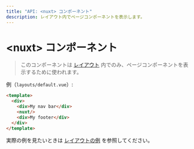 ```yaml
---
title: "API: <nuxt> コンポーネント"
description: レイアウト内でページコンポーネントを表示します。
---
```


<!-- title: "API: The <nuxt> Component" -->
<!-- description: Display the page components inside a layout. -->

<!-- # The &lt;nuxt&gt; Component -->

# &lt;nuxt&gt; コンポーネント

<!-- \> This component is used only in [layouts](/guide/views#layouts) to display the page components. -->

> このコンポーネントは [レイアウト](/guide/views#layouts) 内でのみ、ページコンポーネントを表示するために使われます。

<!-- Example (`layouts/default.vue`): -->

例（`layouts/default.vue`）:

```html
<template>
  <div>
    <div>My nav bar</div>
    <nuxt/>
    <div>My footer</div>
  </div>
</template>
```

<!-- To see an example, take a look at the [layouts example](/examples/layouts). -->

実際の例を見たいときは [レイアウトの例](/examples/layouts) を参照してください。
